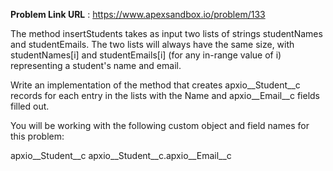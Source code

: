 
**Problem Link URL** : https://www.apexsandbox.io/problem/133

The method insertStudents takes as input two lists of strings studentNames and studentEmails. The two lists will always have the same size, with studentNames[i] and studentEmails[i] (for any in-range value of i) representing a student's name and email.

Write an implementation of the method that creates apxio__Student__c records for each entry in the lists with the Name and apxio__Email__c fields filled out.

You will be working with the following custom object and field names for this problem:

apxio__Student__c
apxio__Student__c.apxio__Email__c